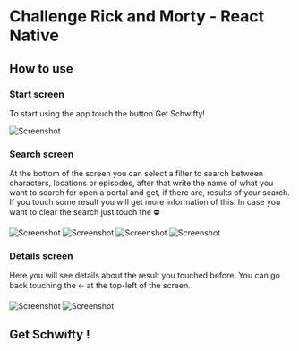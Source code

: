 # Challenge Rick and Morty - React Native

## How to use

### Start screen

To start using the app touch the button Get Schwifty!

![Screenshot](assets/images/screenshots/Screenshot-1.png)

### Search screen

At the bottom of the screen you can select a filter to search between characters, locations or episodes, after that write the name of what you want to search for open a portal and get, if there are, results of your search. If you touch some result you will get more information of this. In case you want to clear the search just touch the ⛔

![Screenshot](assets/images/screenshots/Screenshot-2.png)
![Screenshot](assets/images/screenshots/Screenshot-3.png)
![Screenshot](assets/images/screenshots/Screenshot-4.png)
![Screenshot](assets/images/screenshots/Screenshot-5.png)

### Details screen

Here you will see details about the result you touched before. You can go back touching the 🡠 at the top-left of the screen.

![Screenshot](assets/images/screenshots/Screenshot-6.png)
![Screenshot](assets/images/screenshots/Screenshot-7.png)

## Get Schwifty !
